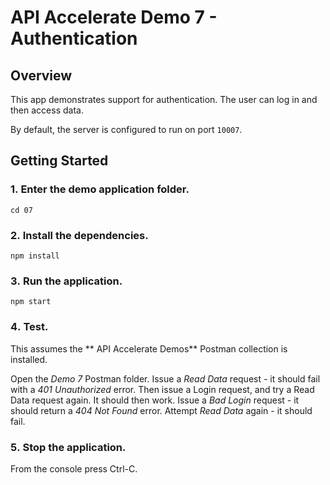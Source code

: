 # API Accelerate Demo 7 - Authentication

## Overview
This app demonstrates support for authentication. The user can log in and then access data. 

By default, the server is configured to run on port `10007`. 

## Getting Started
### 1․ Enter the demo application folder. 

```
cd 07
```

### 2․ Install the dependencies. 

```
npm install
```

### 3․ Run the application. 

```
npm start
```

### 4․ Test. 
This assumes the ** API Accelerate Demos** Postman collection is installed. 

Open the *Demo 7* Postman folder. Issue a *Read Data* request - it should fail with a *401 Unauthorized* error. Then issue a Login request, and try a Read Data request again. It should then work. Issue a *Bad Login* request - it should return a *404 Not Found* error. Attempt *Read Data* again - it should fail. 

### 5․ Stop the application. 

From the console press Ctrl-C. 
